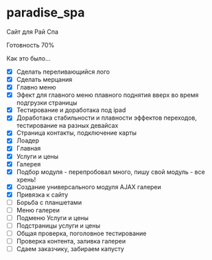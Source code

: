 paradise_spa
============

Сайт для Рай Спа

Готовность 70%

Как это было...

- [x] Сделать переливающийся лого
- [x] Сделать мерцания
- [x] Главно меню
- [x] Эфект для главного меню плавного поднятия вверх во время подгрузки страницы
- [x] Тестирование и доработака под ipad
- [x] Доработака стабильности и плавности эффектов переходов, тестирование на разных девайсах
- [x] Страница контакты, подключение карты
- [x] Лоадер
- [x] Главная
- [x] Услуги и цены
- [x] Галерея
- [x] Подбор модуля - перепробовал много, пишу свой модуль - все хрень!
- [x] Создание универсального модуля AJAX галереи
- [x] Привязка к сайту
- [ ] Борьба с планшетами
- [ ] Меню галереи
- [ ] Подменю Услуги и цены
- [ ] Подстраницы услуги и цены
- [ ] Общая проверка, поголовное тестирование
- [ ] Проверка контента, заливка галереи
- [ ] Сдаем заказчику, забираем капусту
